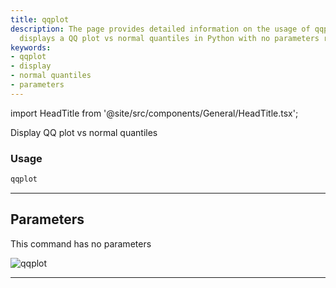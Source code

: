 ```yaml
---
title: qqplot
description: The page provides detailed information on the usage of qqplot, which
  displays a QQ plot vs normal quantiles in Python with no parameters required.
keywords:
- qqplot
- display
- normal quantiles
- parameters
---
```


import HeadTitle from '@site/src/components/General/HeadTitle.tsx';

<HeadTitle title="forex /qa/qqplot - Reference | OpenBB Terminal Docs" />

Display QQ plot vs normal quantiles

### Usage

```python wordwrap
qqplot
```

---

## Parameters

This command has no parameters


![qqplot](https://user-images.githubusercontent.com/46355364/154307858-acd1a7d0-bb40-4639-a69c-c316749a90ab.png)

---
